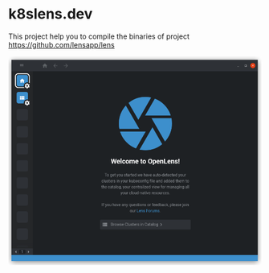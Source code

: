 # k8slens.dev
This project help you to compile the binaries of project https://github.com/lensapp/lens

![alt text](https://github.com/miguelangeltimanapaz/k8slens.dev/blob/main/images/k8slens.png?raw=true)
